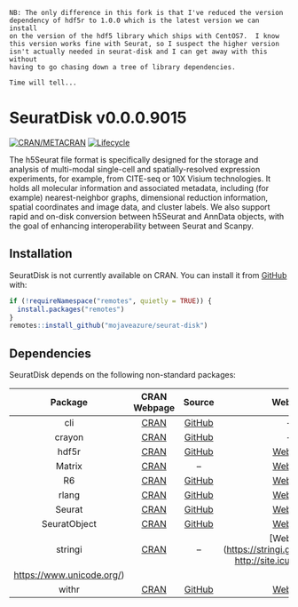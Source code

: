 
<!-- README.md is generated from README.Rmd. Please edit that file -->

```
NB: The only difference in this fork is that I've reduced the version 
dependency of hdf5r to 1.0.0 which is the latest version we can install
on the version of the hdf5 library which ships with CentOS7.  I know 
this version works fine with Seurat, so I suspect the higher version 
isn't actually needed in seurat-disk and I can get away with this without 
having to go chasing down a tree of library dependencies.  

Time will tell...
```


# SeuratDisk v0.0.0.9015

<!-- badges: start -->

[![CRAN/METACRAN](https://img.shields.io/cran/v/SeuratDisk)](https://cran.r-project.org/package=SeuratDisk)
[![Lifecycle](https://img.shields.io/badge/lifecycle-experimental-orange.svg)](https://github.com/mojaveazure/seurat-disk)
<!-- badges: end -->

<!-- Interfaces for HDF5-based Single Cell File Formats -->

The h5Seurat file format is specifically designed for the storage and
analysis of multi-modal single-cell and spatially-resolved expression
experiments, for example, from CITE-seq or 10X Visium technologies. It
holds all molecular information and associated metadata, including (for
example) nearest-neighbor graphs, dimensional reduction information,
spatial coordinates and image data, and cluster labels. We also support
rapid and on-disk conversion between h5Seurat and AnnData objects, with
the goal of enhancing interoperability between Seurat and Scanpy.

## Installation

SeuratDisk is not currently available on CRAN. You can install it from
[GitHub](https://github.com/mojaveazure/seurat-disk) with:

``` r
if (!requireNamespace("remotes", quietly = TRUE)) {
  install.packages("remotes")
}
remotes::install_github("mojaveazure/seurat-disk")
```

## Dependencies

SeuratDisk depends on the following non-standard packages:

|           Package           |                      CRAN Webpage                       |                         Source                         |                                   Website                                    |
| :-------------------------: | :-----------------------------------------------------: | :----------------------------------------------------: | :--------------------------------------------------------------------------: |
|             cli             |     [CRAN](https://cran.r-project.org/package=cli)      |     [GitHub](https://github.com/r-lib/cli#readme)      |                                      –                                       |
|           crayon            |    [CRAN](https://cran.r-project.org/package=crayon)    |    [GitHub](https://github.com/r-lib/crayon#readme)    |                                      –                                       |
|            hdf5r            |    [CRAN](https://cran.r-project.org/package=hdf5r)     |      [GitHub](https://github.com/hhoeflin/hdf5r)       |                 [Website](https://hhoeflin.github.io/hdf5r/)                 |
|           Matrix            |    [CRAN](https://cran.r-project.org/package=Matrix)    |                           –                            |               [Website](http://Matrix.R-forge.R-project.org/)                |
|             R6              |      [CRAN](https://cran.r-project.org/package=R6)      |         [GitHub](https://github.com/r-lib/R6/)         |                       [Website](https://r6.r-lib.org)                        |
|            rlang            |    [CRAN](https://cran.r-project.org/package=rlang)     |        [GitHub](https://github.com/r-lib/rlang)        |                      [Website](https://rlang.r-lib.org)                      |
|           Seurat            |    [CRAN](https://cran.r-project.org/package=Seurat)    |     [GitHub](https://github.com/satijalab/seurat)      |                   [Website](https://satijalab.org/seurat)                    |
|        SeuratObject         | [CRAN](https://cran.r-project.org/package=SeuratObject) | [GitHub](https://github.com/mojaveazure/seurat-object) |                   [Website](https://satijalab.org/seurat)                    |
|           stringi           |   [CRAN](https://cran.r-project.org/package=stringi)    |                           –                            | \[Website\](<https://stringi.gagolewski.com/> <http://site.icu-project.org/> |
| <https://www.unicode.org/>) |                                                         |                                                        |                                                                              |
|            withr            |    [CRAN](https://cran.r-project.org/package=withr)     |    [GitHub](https://github.com/r-lib/withr#readme)     |                      [Website](https://withr.r-lib.org)                      |
